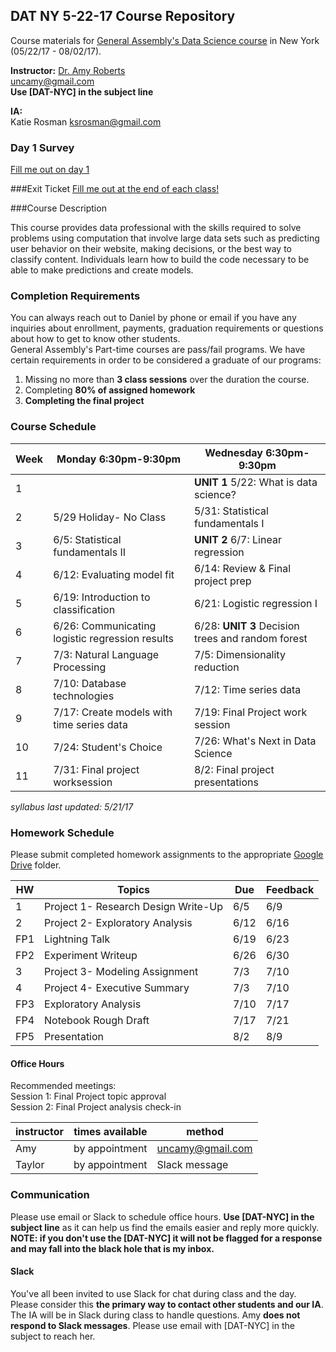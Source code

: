 
## DAT NY 5-22-17 Course Repository

Course materials for [General Assembly's Data Science course](https://generalassemb.ly/education/data-science/new-york) in New York (05/22/17 - 08/02/17).



**Instructor:** [Dr. Amy Roberts](https://generalassemb.ly/instructors/amy-roberts/6290)  
uncamy@gmail.com  
**Use [DAT-NYC] in the subject line** 

**IA:**  
Katie Rosman
ksrosman@gmail.com

### Day 1 Survey  
[Fill me out on day 1](https://goo.gl/forms/b1t7Hx9PiHHUa1sj2)

###Exit Ticket
[Fill me out at the end of each class!](https://goo.gl/forms/nXRpmAIwhdmgGpQy1)

###Course Description

This course provides data professional with the skills required
to solve problems using computation that involve large data
sets such as predicting user behavior on their website, making
decisions, or the best way to classify content. Individuals learn
how to build the code necessary to be able to make predictions
and create models.


### Completion Requirements

You can always reach out to Daniel by phone or email if you have any inquiries about enrollment, payments, graduation requirements or questions about how to get to know other students.  
General Assembly's Part-time courses are pass/fail programs.  We have certain requirements in order to be considered a graduate of our programs:

1. Missing no more than **3 class sessions** over the duration the course.
2. Completing **80% of assigned homework**
3. **Completing the final project**

### Course Schedule 


Week | Monday 6:30pm-9:30pm | Wednesday 6:30pm-9:30pm 
--- | --- | --- 
 1 |  | **UNIT 1** 5/22: What is data science? | 5/24: Research design and pandas
 2 |  5/29 Holiday- No Class | 5/31: Statistical fundamentals I 
 3 | 6/5: Statistical fundamentals II | **UNIT 2** 6/7:  Linear regression
 4 | 6/12: Evaluating model fit | 6/14: Review & Final project prep
 5 | 6/19: Introduction to classification | 6/21: Logistic regression I 
 6 | 6/26: Communicating logistic regression results  | 6/28: **UNIT 3** Decision trees and random forest
 7 | 7/3: Natural Language Processing  |  7/5: Dimensionality reduction
 8 | 7/10: Database technologies  | 7/12: Time series data 
 9 | 7/17: Create models with time series data | 7/19: Final Project work session
 10| 7/24: Student's Choice | 7/26: What's Next in Data Science
 11| 7/31: Final project worksession | 8/2: Final project presentations
 


_syllabus last updated: 5/21/17_

### Homework Schedule

Please submit completed homework assignments to the appropriate [Google Drive](https://drive.google.com/drive/folders/0BwX2caU-SVZgUjNRRTNUM3ozSkk?usp=sharing) folder. 


HW | Topics |  Due | Feedback
--- | --- |  --- | ---
1 | Project 1- Research Design Write-Up | 6/5 | 6/9
2 | Project 2- Exploratory Analysis | 6/12 | 6/16
FP1 | Lightning Talk | 6/19 | 6/23
FP2 | Experiment Writeup  | 6/26 | 6/30
3 | Project 3- Modeling Assignment | 7/3 | 7/10
4 | Project 4- Executive Summary| 7/3 | 7/10 
FP3 | Exploratory Analysis  |  7/10 | 7/17
FP4 | Notebook Rough Draft  | 7/17 | 7/21
FP5 | Presentation | 8/2 | 8/9


#### Office Hours

Recommended meetings:    
Session 1: Final Project topic approval  
Session 2: Final Project analysis check-in  


instructor | times available | method
--- | --- | ---
Amy     | by appointment | uncamy@gmail.com  
Taylor | by appointment | Slack message


### Communication

Please use email or Slack to schedule office hours. **Use [DAT-NYC] in the subject line** as it can help us find the emails easier and reply more quickly. **NOTE: if you don't use the [DAT-NYC] it will not be flagged for a response and may fall into the black hole that is my inbox.** 

#### Slack

You've all been invited to use Slack for chat during class and the day. Please consider this **the primary way to contact other students and our IA**. The IA will be in Slack during class to handle questions. Amy **does not respond to Slack messages**. Please use email with [DAT-NYC] in the subject to reach her.

